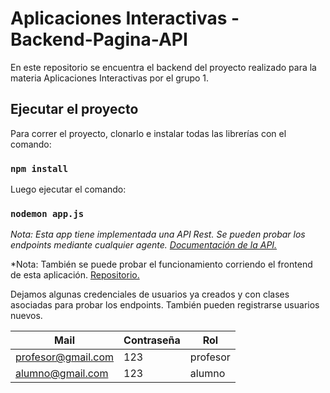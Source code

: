 # Aplicaciones Interactivas - Backend-Pagina-API

En este repositorio se encuentra el backend del proyecto realizado para la materia Aplicaciones Interactivas por el grupo 1.

## Ejecutar el proyecto

Para correr el proyecto, clonarlo e instalar todas las librerías con el comando:

### `npm install`

Luego ejecutar el comando:

### `nodemon app.js`

*Nota: Esta app tiene implementada una API Rest. Se pueden probar los endpoints mediante cualquier agente. [Documentación de la API. ](https://documenter.getpostman.com/view/17566582/2s8YsqUtwQ#intro)*

*Nota: También se puede probar el funcionamiento corriendo el frontend de esta aplicación. [Repositorio.](https://github.com/IgnacioSorgentini/Pagina-Web-Market-Profesores*)


Dejamos algunas credenciales de usuarios ya creados y con clases asociadas para probar los endpoints. También pueden registrarse usuarios nuevos.

Mail | Contraseña | Rol
--- | --- | --- |
profesor@gmail.com | 123 | profesor
alumno@gmail.com | 123 | alumno
